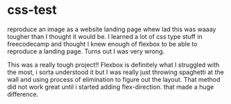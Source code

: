 # css-test
reproduce an image as a website landing page
whew lad this was waaay tougher than I thought it would be. I learned a lot of css type stuff in freecodecamp and thought I knew enough of flexbox to be able to reproduce a landing page. Turns out I was very wrong. 

This was a really tough project!! Flexbox is definitely what I struggled with the most, i sorta understood it but I was really just throwing spaghetti at the wall and using process of elimination to figure out the layout. That method did not work great until i started adding flex-direction. that made a huge difference. 